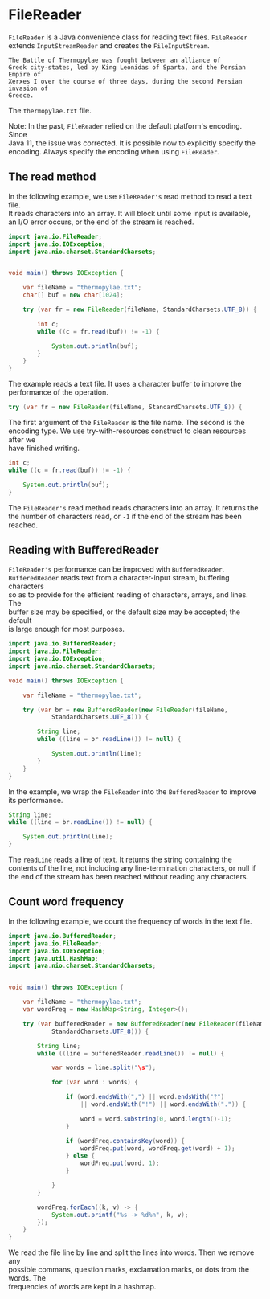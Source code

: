 # FileReader

`FileReader` is a Java convenience class for reading text files. `FileReader`  
extends `InputStreamReader` and creates the `FileInputStream`.  


```
The Battle of Thermopylae was fought between an alliance of
Greek city-states, led by King Leonidas of Sparta, and the Persian Empire of
Xerxes I over the course of three days, during the second Persian invasion of
Greece. 
```

The `thermopylae.txt` file.   


Note: In the past, `FileReader` relied on the default platform's encoding. Since  
Java 11, the issue was corrected. It is possible now to explicitly specify the  
encoding. Always specify the encoding when using `FileReader`.  


## The read method

In the following example, we use `FileReader's` read method to read a text file.  
It reads characters into an array. It will block until some input is available,  
an I/O error occurs, or the end of the stream is reached.  

```java
import java.io.FileReader;
import java.io.IOException;
import java.nio.charset.StandardCharsets;


void main() throws IOException {

    var fileName = "thermopylae.txt";
    char[] buf = new char[1024];

    try (var fr = new FileReader(fileName, StandardCharsets.UTF_8)) {

        int c;
        while ((c = fr.read(buf)) != -1) {

            System.out.println(buf);
        }
    }
}
```

The example reads a text file. It uses a character buffer to improve the  
performance of the operation.  

```java
try (var fr = new FileReader(fileName, StandardCharsets.UTF_8)) {
```

The first argument of the `FileReader` is the file name. The second is the  
encoding type. We use try-with-resources construct to clean resources after we  
have finished writing.  

```java
int c;
while ((c = fr.read(buf)) != -1) {

    System.out.println(buf);
}
```

The `FileReader's` read method reads characters into an array. It returns the  
the number of characters read, or `-1` if the end of the stream has been  
reached.  

## Reading with BufferedReader

`FileReader's` performance can be improved with `BufferedReader`.
`BufferedReader` reads text from a character-input stream, buffering characters  
so as to provide for the efficient reading of characters, arrays, and lines. The  
buffer size may be specified, or the default size may be accepted; the default  
is large enough for most purposes.  

```java
import java.io.BufferedReader;
import java.io.FileReader;
import java.io.IOException;
import java.nio.charset.StandardCharsets;

void main() throws IOException {

    var fileName = "thermopylae.txt";

    try (var br = new BufferedReader(new FileReader(fileName,
            StandardCharsets.UTF_8))) {

        String line;
        while ((line = br.readLine()) != null) {

            System.out.println(line);
        }
    }
}
```

In the example, we wrap the `FileReader` into the `BufferedReader` to improve  
its performance.  

```java
String line;
while ((line = br.readLine()) != null) {

    System.out.println(line);
}
```

The `readLine` reads a line of text. It returns the string containing the  
contents of the line, not including any line-termination characters, or null if  
the end of the stream has been reached without reading any characters.  

## Count word frequency

In the following example, we count the frequency of words in the text file.  

```java
import java.io.BufferedReader;
import java.io.FileReader;
import java.io.IOException;
import java.util.HashMap;
import java.nio.charset.StandardCharsets;


void main() throws IOException {

    var fileName = "thermopylae.txt";
    var wordFreq = new HashMap<String, Integer>();

    try (var bufferedReader = new BufferedReader(new FileReader(fileName, 
            StandardCharsets.UTF_8))) {

        String line;
        while ((line = bufferedReader.readLine()) != null) {

            var words = line.split("\s");

            for (var word : words) {

                if (word.endsWith(",") || word.endsWith("?")
                    || word.endsWith("!") || word.endsWith(".")) {

                    word = word.substring(0, word.length()-1);
                }

                if (wordFreq.containsKey(word)) {
                    wordFreq.put(word, wordFreq.get(word) + 1);
                } else {
                    wordFreq.put(word, 1);
                }

            }
        }

        wordFreq.forEach((k, v) -> {
            System.out.printf("%s -> %d%n", k, v);
        });
    }
}
```

We read the file line by line and split the lines into words. Then we remove any  
possible commans, question marks, exclamation marks, or dots from the words. The  
frequencies of words are kept in a hashmap.  

